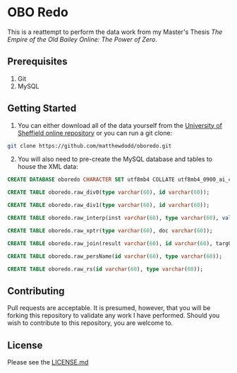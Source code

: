 # OBO Redo

This is a reattempt to perform the data work from my Master's Thesis _The Empire of the Old Bailey Online: The Power of Zero_.

## Prerequisites

1. Git
2. MySQL

## Getting Started

1. You can either download all of the data yourself from the [University of Sheffield online repository](http://dx.doi.org/10.15131/shef.data.4775434) or you can run a git clone:
```bash
git clone https://github.com/matthewdodd/oboredo.git
```
2. You will also need to pre-create the MySQL database and tables to house the XML data:
```sql
CREATE DATABASE oboredo CHARACTER SET utf8mb4 COLLATE utf8mb4_0900_ai_ci;

CREATE TABLE oboredo.raw_div0(type varchar(60), id varchar(60));

CREATE TABLE oboredo.raw_div1(type varchar(60), id varchar(60));

CREATE TABLE oboredo.raw_interp(inst varchar(60), type varchar(60), value varchar(4000));

CREATE TABLE oboredo.raw_xptr(type varchar(60), doc varchar(60));

CREATE TABLE oboredo.raw_join(result varchar(60), id varchar(60), targOrder varchar(1), targets varchar(4000));

CREATE TABLE oboredo.raw_persName(id varchar(60), type varchar(60));

CREATE TABLE oboredo.raw_rs(id varchar(60), type varchar(60));
```

## Contributing
Pull requests are acceptable. It is presumed, however, that you will be forking this repository to validate any work I have performed. Should you wish to contribute to this repository, you are welcome to.

## License
Please see the [LICENSE.md](./LICENSE.md)